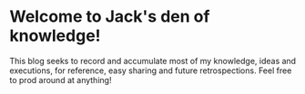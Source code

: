 <html>
    <body>
        <h1>Welcome to Jack's den of knowledge!</h1>
        <p>This blog seeks to record and accumulate most of my knowledge, ideas and executions, for reference, easy sharing and future retrospections. Feel free to prod around at anything! </p>
    </body>
</html>

